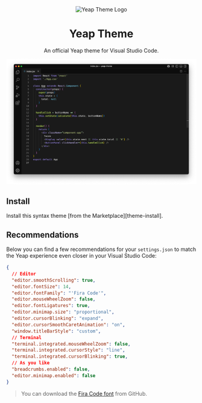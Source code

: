 <div align="center"><img src="https://iili.io/3omQG7S.png" width="120" alt="Yeap Theme Logo" />
  <h1 align="center">Yeap Theme</h1>
  <p align="center">An official Yeap theme for Visual Studio Code.</p>
</div>
<p align="center">
  <img src="./media/preview.png" alt="Theme preview in Visual Studio Code" />
</p>

## Install

Install this syntax theme [from the Marketplace][theme-install].

## Recommendations

Below you can find a few recommendations for your `settings.json` to match the Yeap experience even closer in your Visual Studio Code:

```json
{
  // Editor
  "editor.smoothScrolling": true,
  "editor.fontSize": 14,
  "editor.fontFamily": "'Fira Code'",
  "editor.mouseWheelZoom": false,
  "editor.fontLigatures": true,
  "editor.minimap.size": "proportional",
  "editor.cursorBlinking": "expand",
  "editor.cursorSmoothCaretAnimation": "on",
  "window.titleBarStyle": "custom",
  // Terminal
  "terminal.integrated.mouseWheelZoom": false,
  "terminal.integrated.cursorStyle": "line",
  "terminal.integrated.cursorBlinking": true,
  // As you like
  "breadcrumbs.enabled": false,
  "editor.minimap.enabled": false
}
```

> You can download the [Fira Code font][fira-code-install] from GitHub.

[fira-code-install]: https://github.com/tonsky/FiraCode
